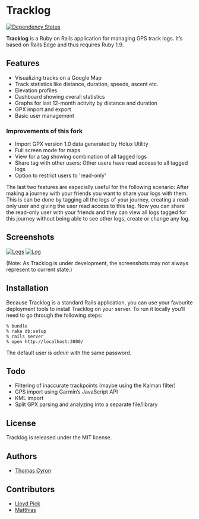 Tracklog
=======

[![Dependency Status](https://gemnasium.com/matthias-g/tracklog.svg)](https://gemnasium.com/matthias-g/tracklog)

**Tracklog** is a Ruby on Rails application for managing GPS track logs. It’s
based on Rails Edge and thus requires Ruby 1.9.

Features
--------

* Visualizing tracks on a Google Map
* Track statistics like distance, duration, speeds, ascent etc.
* Elevation profiles
* Dashboard showing overall statistics
* Graphs for last 12-month activity by distance and duration
* GPX import and export
* Basic user management

### Improvements of this fork

* Import GPX version 1.0 data generated by Holux Utility
* Full screen mode for maps
* View for a tag showing combination of all tagged logs
* Share tag with other users: Other users have read access to all tagged logs
* Option to restrict users to 'read-only'

The last two features are especially useful for the following scenario: After making a journey
with your friends you want to share your logs with them.
This is can be done by tagging all the logs of your journey, creating a read-only user and giving the user read access
to this tag. Now you can share the read-only user with your friends and they can view
all logs tagged for this journey without being able to see other logs, create or change any log.

Screenshots
-----------

[![Logs](http://thcyron.de/tracklog/screenshots/logs-thumb.png)](http://thcyron.de/tracklog/screenshots/logs.png)
[![Log](http://thcyron.de/tracklog/screenshots/log-thumb.png)](http://thcyron.de/tracklog/screenshots/log.png)

(Note: As Tracklog is under development, the screenshots may not always
represent to current state.)

Installation
------------

Because Tracklog is a standard Rails application, you can use your favourite
deployment tools to install Tracklog on your server. To run it locally you’ll
need to go through the following steps:

    % bundle
    % rake db:setup
    % rails server
    % open http://localhost:3000/

The default user is *admin* with the same password.

Todo
----

* Filtering of inaccurate trackpoints (maybe using the Kalman filter)
* GPS import using Garmin’s JavaScript API
* KML import
* Split GPX parsing and analyzing into a separate file/library

License
-------

Tracklog is released under the MIT license.

Authors
-------

* [Thomas Cyron](http://thcyron.de/)

Contributors
------------

* [Lloyd Pick](https://github.com/lloydpick)
* [Matthias](http://github.com/matthias-g)
